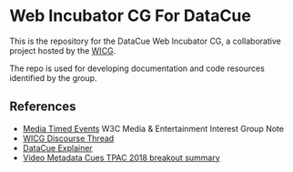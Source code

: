 # Web Incubator CG For DataCue

This is the repository for the DataCue Web Incubator CG, a collaborative project hosted by the <a href="https://github.com/WICG">WICG</a>.

The repo is used for developing documentation and code resources identified by the group.

## References

* [Media Timed Events](https://w3c.github.io/me-media-timed-events/) W3C Media & Entertainment Interest Group Note
* [WICG Discourse Thread](https://discourse.wicg.io/t/media-timed-events-api-for-mpeg-dash-mpd-and-emsg-events/3096)
* [DataCue Explainer](explainer.md)
* [Video Metadata Cues TPAC 2018 breakout summary](https://github.com/w3c/strategy/issues/113#issuecomment-432971265)
